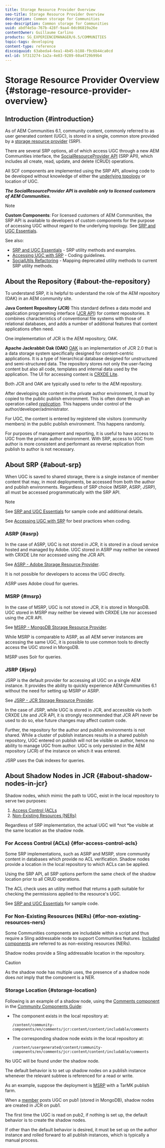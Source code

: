 ```yaml
---
title: Storage Resource Provider Overview
seo-title: Storage Resource Provider Overview
description: Common storage for Communities
seo-description: Common storage for Communities
uuid: abdf4e5a-767b-428f-9aa4-0dc06819a26e
contentOwner: Guillaume Carlino
products: SG_EXPERIENCEMANAGER/6.5/COMMUNITIES
topic-tags: developing
content-type: reference
discoiquuid: 63abeda4-6ea1-4b45-b188-f9c6b44ca0cd
exl-id: 5f313274-1a2a-4e83-9289-60a4729b99b4
---
```

# Storage Resource Provider Overview {#storage-resource-provider-overview}

## Introduction {#introduction}

As of AEM Communities 6.1, community content, commonly referred to as user generated content (UGC), is stored in a single, common store provided by a [storage resource provider](working-with-srp.md) (SRP).

There are several SRP options, all of which access UGC through a new AEM Communities interface, the [SocialResourceProvider API](srp-and-ugc.md) (SRP API), which includes all create, read, update, and delete (CRUD) operations.

All SCF components are implemented using the SRP API, allowing code to be developed without knowledge of either the [underlying topology](topologies.md) or location of UGC.

***The SocialResourceProvider API is available only to licensed customers of AEM Communities.***

>[!NOTE]
>
>**Custom Components**: For licensed customers of AEM Communities, the SRP API is available to developers of custom components for the purpose of accessing UGC without regard to the underlying topology. See [SRP and UGC Essentials](srp-and-ugc.md).

See also:

* [SRP and UGC Essentials](srp-and-ugc.md) - SRP utility methods and examples.
* [Accessing UGC with SRP](accessing-ugc-with-srp.md) - Coding guidelines.
* [SocialUtils Refactoring](socialutils.md) - Mapping deprecated utility methods to current SRP utility methods.

## About the Repository {#about-the-repository}

To understand SRP, it is helpful to understand the role of the AEM repository (OAK) in an AEM community site.

**Java Content Repository (JCR)**
This standard defines a data model and application programming interface ([JCR API](https://jackrabbit.apache.org/jcr/jcr-api.html)) for content repositories. It combines characteristics of conventional file systems with those of relational databases, and adds a number of additional features that content applications often need.

One implementation of JCR is the AEM repository, OAK.

**Apache Jackrabbit Oak (OAK)**
[OAK](../../help/sites-deploying/platform.md) is an implementation of JCR 2.0 that is a data storage system specifically designed for content-centric applications. It is a type of hierarchical database designed for unstructured and semi-structured data. The repository stores not only the user-facing content but also all code, templates and internal data used by the application. The UI for accessing content is [CRXDE Lite](../../help/sites-developing/developing-with-crxde-lite.md).

Both JCR and OAK are typically used to refer to the AEM repository.

After developing site content in the private author environment, it must by copied to the public publish environment. This is often done through an operation called *[replication](deploy-communities.md#replication-agents-on-author)*. This happens under control of the author/developer/administrator.

For UGC, the content is entered by registered site visitors (community members) in the public publish environment. This happens randomly.

For purposes of management and reporting, it is useful to have access to UGC from the private author environment. With SRP, access to UGC from author is more consistent and performant as reverse replication from publish to author is not necessary.

## About SRP {#about-srp}

When UGC is saved to shared storage, there is a single instance of member content that may, in most deployments, be accessed from both the author and publish environments. Regardless of SRP choice (MSRP, ASRP, JSRP), all must be accessed programmatically with the SRP API.

>[!NOTE]
>
>See [SRP and UGC Essentials](srp-and-ugc.md) for sample code and additional details.
>
>See [Accessing UGC with SRP](accessing-ugc-with-srp.md) for best practices when coding.

### ASRP {#asrp}

In the case of ASRP, UGC is not stored in JCR, it is stored in a cloud service hosted and managed by Adobe. UGC stored in ASRP may neither be viewed with CRXDE Lite nor accessed using the JCR API.

See [ASRP - Adobe Storage Resource Provider](asrp.md).

It is not possible for developers to access the UGC directly.

ASRP uses Adobe cloud for queries.

### MSRP {#msrp}

In the case of MSRP, UGC is not stored in JCR, it is stored in MongoDB. UGC stored in MSRP may neither be viewed with CRXDE Lite nor accessed using the JCR API.

See [MSRP - MongoDB Storage Resource Provider](msrp.md).

While MSRP is comparable to ASRP, as all AEM server instances are accessing the same UGC, it is possible to use common tools to directly access the UGC stored in MongoDB.

MSRP uses Solr for queries.

### JSRP {#jsrp}

JSRP is the default provider for accessing all UGC on a single AEM instance. It provides the ability to quickly experience AEM Communities 6.1 without the need for setting up MSRP or ASRP.

See [JSRP - JCR Storage Resource Provider](jsrp.md).

In the case of JSRP, while UGC is stored in JCR, and accessible via both CRXDE Lite and JCR API, it is strongly recommended that JCR API never be used to do so, else future changes may affect custom code.

Further, the repository for the author and publish environments is not shared. While a cluster of publish instances results in a shared publish repository, UGC entered on publish will not be visible on author, hence no ability to manage UGC from author. UGC is only persisted in the AEM repository (JCR) of the instance on which it was entered.

JSRP uses the Oak indexes for queries.

## About Shadow Nodes in JCR {#about-shadow-nodes-in-jcr}

Shadow nodes, which mimic the path to UGC, exist in the local repository to serve two purposes:

1. [Access Control (ACLs](#for-access-control-acls)
1. [Non-Existing Resources (NERs)](#for-non-existing-resources-ners)

Regardless of SRP implementation, the actual UGC will *not *be visible at the same location as the shadow node.

### For Access Control (ACLs) {#for-access-control-acls}

Some SRP implementations, such as ASRP and MSRP, store community content in databases which provide no ACL verification. Shadow nodes provide a location in the local repository to which ACLs can be applied.

Using the SRP API, all SRP options perform the same check of the shadow location prior to all CRUD operations.

The ACL check uses an utility method that returns a path suitable for checking the permissions applied to the resource's UGC.

See [SRP and UGC Essentials](srp-and-ugc.md) for sample code.

### For Non-Existing Resources (NERs) {#for-non-existing-resources-ners}

Some Communities components are includable within a script and thus require a Sling addressable node to support Communities features. [Included components](scf.md#add-or-include-a-communities-component) are referred to as non-existing resources (NERs).

Shadow nodes provide a Sling addressable location in the repository.

>[!CAUTION]
>
>As the shadow node has multiple uses, the presence of a shadow node does *not* imply that the component is a NER.

### Storage Location {#storage-location}

Following is an example of a shadow node, using the [Comments component](http://localhost:4502/content/community-components/en/comments.html) in the [Community Components Guide](components-guide.md):

* The component exists in the local repository at:

  `/content/community-components/en/comments/jcr:content/content/includable/comments`

* The corresponding shadow node exists in the local repository at:

  `/content/usergenerated/content/community-components/en/comments/jcr:content/content/includable/comments`

No UGC will be found under the shadow node.

The default behavior is to set up shadow nodes on a publish instance whenever the relevant subtree is referenced for a read or write.

As an example, suppose the deployment is [MSRP](msrp.md) with a TarMK publish farm.

When a [member](users.md) posts UGC on pub1 (stored in MongoDB), shadow nodes are created in JCR on pub1.

The first time the UGC is read on pub2, if nothing is set up, the default behavior is to create the shadow nodes.

If other than the default behavior is desired, it must be set up on the author instance and rolled forward to all publish instances, which is typically a manual process.
